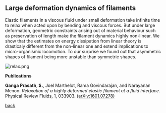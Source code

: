 ## Large deformation dynamics of filaments

Elastic filaments in a viscous fluid under small deformation take infinite time to relax when acted upon by bending and viscous forces. But under large deformation, geometric constraints arising out of material behaviour such as preservation of length make the filament dynamics highly non-linear. We show that the estimates on energy dissipation from linear theory is drasticaly different from the non-linear one and extend implications to micro-organismic locomotion. To our surprise we found out that asymmetric shapes of filament being more unstable than symmetric shapes.

<!--![asymmetric.jpg]({{site.baseurl}}/asymmetric.jpg){:height="50%" width="50%"}-->
![relax.png]({{site.baseurl}}/relax.png)

**Publications**

**Ganga Prasath, S.**, Joel Marthelot, Rama Govindarajan, and Narayanan Menon. _Relaxation of a highly deformed elastic filament at a fluid interface._ Physical Review Fluids, 1, 033903. [(arXiv:1601.07278)](https://arxiv.org/abs/1601.07278)

[back](./research)

